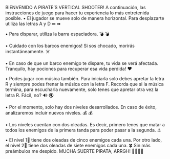 BIENVENIDO A PIRATE’S VERTICAL SHOOTER! 
A continuación, las instrucciones de juego para hacer tu experiencia lo más entretenida posible. 
•	El jugador se mueve solo de manera horizontal. Para desplazarte utiliza las letras 
A y D ⬅ ➡

•	Para disparar, utiliza la barra espaciadora. 💣 💣

•	Cuidado con los barcos enemigos! Si sos chocado, morirás instantáneamente. ☠️
 
•	En caso de que un barco enemigo te dispare, tu vida se verá afectada. Tranquilo, hay pociones para recuperar esa vida perdida! ♥

•	Podes jugar con música también. Para iniciarla solo debes apretar la letra R y siempre podes frenar la música con la letra F. 
  Recorda que si la música termina, para escucharla nuevamente, solo tenes que apretar otra vez la letra R. Fácil, no? 🔊 🔇

•	Por el momento, solo hay dos niveles desarrollados. En caso de éxito, analizaremos incluir nuevos niveles. 💰 💰

•	Los niveles cuentan con dos oleadas. Es decir, primero tenes que matar a todos los enemigos de la primera tanda para poder pasar a la segunda. ⚓

•	El nivel 1⃣  tiene dos oleadas de cinco enemigos cada una. Por otro lado, el nivel 2⃣  tiene dos oleadas de siete enemigos cada una. 🍀
Sin más preámbulos me despido.
MUCHA SUERTE PIRATA, ARRGH! 🏴‍☠️🏴‍☠️
